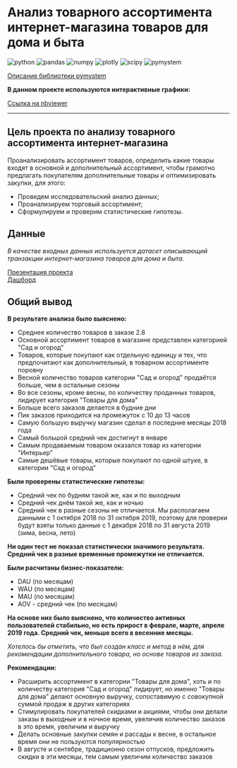 # Анализ товарного ассортимента интернет-магазина товаров для дома и быта

![python](https://img.shields.io/pypi/pyversions/pandas)
![pandas](https://img.shields.io/pypi/v/pandas?label=pandas)
![numpy](https://img.shields.io/pypi/v/numpy?label=NumPy)
![plotly](https://img.shields.io/pypi/v/plotly?label=plotly)
![scipy](https://img.shields.io/pypi/v/scipy?label=SciPy)
![pymystem](https://img.shields.io/pypi/v/pymystem3?label=pymystem3)

[Описание библиотеки pymystem](https://pypi.org/project/pymystem3/)


**В данном проекте используются интерактивные графики:**

[Ссылка на nbviewer](https://nbviewer.org/github/lJHl/data-analysis/blob/8e7df47c398bcce3700edfe195bc2917b2534198/ecommerce_products_analysis/ecommerce_products_analysys_project.ipynb)

---

## Цель проекта по анализу товарного ассортимента интернет-магазина

Проанализировать ассортимент товаров, определить какие товары входят в основной и дополнительный ассортимент, чтобы грамотно предлагать покупателям дополнительные товары и оптимизировать закупки, для этого:
- Проведем исследовательский анализ данных; 
- Проанализируем торговый ассортимент; 
- Сформулируем и проверим статистические гипотезы.

## Данные 

*В качестве входных данных используется датасет описывающий транзакции интернет-магазина товаров для дома и быта.*

[Презентация проекта](https://disk.yandex.ru/i/T6h0U-2-ByQtLw)  
[Дашборд](https://public.tableau.com/app/profile/ljhl/viz/EcommerceDashboard_16554073462910/Dashboard1)

## Общий вывод

**В результате анализа было выяснено:**

- Среднее количество товаров в заказе 2.8
- Основной ассортимент товаров в магазине представлен категорией "Сад и огород"
- Товаров, которые покупают как отдельную единицу и тех, что предпочитают как дополнительный, в товарном ассортименте поровну
- Весной количество товаров категории "Сад и огород" продаётся больше, чем в остальные сезоны
- Во все сезоны, кроме весны, по количеству проданных товаров, лидирует категория "Товары для дома"
- Больше всего заказов делается в будние дни
- Пик заказов приходится на промежуток с 10 до 13 часов
- Самую большую выручку магазин сделал в последние месяцы 2018 года
- Самый большой средний чек достигнут в январе
- Самым продаваемым товаром оказался товар из категории "Интерьер"
- Самые дешёвые товары, которые покупают по одной штуке, в категории "Сад и огород"

**Были проверены статистические гипотезы:**

- Средний чек по будням такой же, как и по выходным
- Средний чек днём такой же, как и ночью
- Средний чек в разные сезоны не отличается. Мы располагаем данными с 1 октября 2018 по 31 октября 2019, поэтому для проверки будут взяты только данные с 1 декабря 2018 по 31 августа 2019 (зима, весна, лето)

**Ни один тест не показал статистически значимого результата. Средний чек в разные временные промежутки не отличается.**

**Были расчитаны бизнес-показатели:**

- DAU (по месяцам)
- WAU (по месяцам)
- MAU (по месяцам)
- AOV - средний чек (по месяцам)

**На основе них было выяснено, что количество активных пользователей стабильно, но есть прирост в феврале, марте, апреле 2019 года. Средний чек, меньше всего в весенние месяцы.**

*Хотелось бы отметить, что был создан класс и метод в нём, для рекомендации дополнительного товара, но основе товаров из заказа.*

**Рекомендации:** 

- Расширить ассортимент в категории "Товары для дома", хоть и по количеству категория "Сад и огород" лидирует, но именно "Товары для дома" делают основную выручку, сопоставимую с совокупной суммой продаж в других категориях
- Стимулировать покупателей скидками и акциями, чтобы они делали заказы в выходные и в ночное время, увеличив количество заказов в это время, увеличим и выручку
- Делать основные закупки семян и рассады к весне, в остальное время они не пользуются популярностью
- В августе и сентябре, традиционно сезон отпусков, предложить скидки в эти месяцы, тем самым увеличим количество заказов
